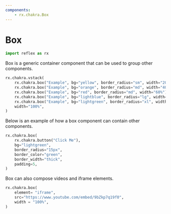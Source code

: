 ```yaml
---
components:
    - rx.chakra.Box
---
```


# Box

```python exec
import reflex as rx
```

Box is a generic container component that can be used to group other components.

```python demo
rx.chakra.vstack(
    rx.chakra.box("Example", bg="yellow", border_radius="sm", width="20%"),
    rx.chakra.box("Example", bg="orange", border_radius="md", width="40%"),
    rx.chakra.box("Example", bg="red", border_radius="md", width="60%"),
    rx.chakra.box("Example", bg="lightblue", border_radius="lg", width="80%"),
    rx.chakra.box("Example", bg="lightgreen", border_radius="xl", width="100%"),
    width="100%",
)
```

Below is an example of how a box component can contain other components.

```python demo
rx.chakra.box(
    rx.chakra.button("Click Me"),
    bg="lightgreen",
    border_radius="15px",
    border_color="green",
    border_width="thick",
    padding=5,
)
```

Box can also compose videos and iframe elements.

```python demo
rx.chakra.box(
    element= "iframe",
    src="https://www.youtube.com/embed/9bZkp7q19f0",
    width = "100%",
)
```
